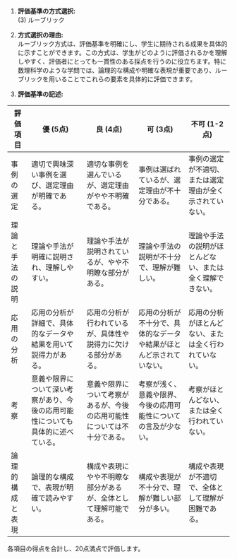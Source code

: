 1. **評価基準の方式選択:**  
(3) ルーブリック

2. **方式選択の理由:**  
ルーブリック方式は、評価基準を明確にし、学生に期待される成果を具体的に示すことができます。この方式は、学生がどのように評価されるかを理解しやすく、評価者にとっても一貫性のある採点を行うのに役立ちます。特に数理科学のような学問では、論理的な構成や明確な表現が重要であり、ルーブリックを用いることでこれらの要素を具体的に評価できます。

3. **評価基準の記述:**

| 評価項目         | 優 (5点)                                                                 | 良 (4点)                                                                 | 可 (3点)                                                                 | 不可 (1-2点)                                                                 |
|------------------|--------------------------------------------------------------------------|--------------------------------------------------------------------------|--------------------------------------------------------------------------|----------------------------------------------------------------------------|
| 事例の選定       | 適切で興味深い事例を選び、選定理由が明確である。                           | 適切な事例を選んでいるが、選定理由がやや不明確である。                   | 事例は選ばれているが、選定理由が不十分である。                           | 事例の選定が不適切、または選定理由が全く示されていない。                   |
| 理論と手法の説明 | 理論や手法が明確に説明され、理解しやすい。                               | 理論や手法が説明されているが、やや不明瞭な部分がある。                   | 理論や手法の説明が不十分で、理解が難しい。                               | 理論や手法の説明がほとんどない、または全く理解できない。                   |
| 応用の分析       | 応用の分析が詳細で、具体的なデータや結果を用いて説得力がある。             | 応用の分析が行われているが、具体性や説得力に欠ける部分がある。           | 応用の分析が不十分で、具体的なデータや結果がほとんど示されていない。   | 応用の分析がほとんどない、または全く行われていない。                       |
| 考察             | 意義や限界について深い考察があり、今後の応用可能性についても具体的に述べている。 | 意義や限界について考察があるが、今後の応用可能性については不十分である。 | 考察が浅く、意義や限界、今後の応用可能性についての言及が少ない。       | 考察がほとんどない、または全く行われていない。                             |
| 論理的構成と表現 | 論理的な構成で、表現が明確で読みやすい。                                 | 構成や表現にやや不明瞭な部分があるが、全体として理解可能である。         | 構成や表現が不十分で、理解が難しい部分が多い。                           | 構成や表現が不適切で、全体として理解が困難である。                         |

各項目の得点を合計し、20点満点で評価します。